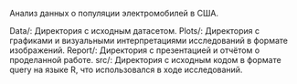 Анализ данных о популяции электромобилей в США.

Data/: Директория с исходным датасетом.
Plots/: Директория с графиками и визуальными интерпретациями исследований в формате изображений.
Report/: Директория с презентацией и отчётом о проделанной работе.
src/: Директория с исходным кодом в формате query на языке R, что использовался в ходе исследований.
